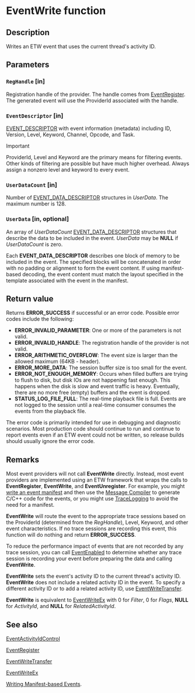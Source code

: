 # EventWrite function

## Description

Writes an ETW event that uses the current thread's activity ID.

## Parameters

### `RegHandle` [in]

Registration handle of the provider. The handle comes from
[EventRegister](https://learn.microsoft.com/windows/desktop/api/evntprov/nf-evntprov-eventregister). The
generated event will use the ProviderId associated with the handle.

### `EventDescriptor` [in]

[EVENT_DESCRIPTOR](https://learn.microsoft.com/windows/desktop/api/evntprov/ns-evntprov-event_descriptor)
with event information (metadata) including ID, Version, Level, Keyword,
Channel, Opcode, and Task.

> [!Important]
> ProviderId, Level and Keyword are the primary means for
> filtering events. Other kinds of filtering are possible but have much higher
> overhead. Always assign a nonzero level and keyword to every event.

### `UserDataCount` [in]

Number of
[EVENT_DATA_DESCRIPTOR](https://learn.microsoft.com/windows/desktop/api/evntprov/ns-evntprov-event_data_descriptor)
structures in _UserData_. The maximum number is 128.

### `UserData` [in, optional]

An array of _UserDataCount_
[EVENT_DATA_DESCRIPTOR](https://learn.microsoft.com/windows/desktop/api/evntprov/ns-evntprov-event_data_descriptor)
structures that describe the data to be included in the event. _UserData_ may be
**NULL** if _UserDataCount_ is zero.

Each **EVENT_DATA_DESCRIPTOR** describes one block of memory to be included in
the event. The specified blocks will be concatenated in order with no padding or
alignment to form the event content. If using manifest-based decoding, the event
content must match the layout specified in the template associated with the
event in the manifest.

## Return value

Returns **ERROR_SUCCESS** if successful or an error code. Possible error codes
include the following:

- **ERROR_INVALID_PARAMETER**: One or more of the parameters is not valid.
- **ERROR_INVALID_HANDLE**: The registration handle of the provider is not
valid.
- **ERROR_ARITHMETIC_OVERFLOW**: The event size is larger than the allowed
maximum (64KB - header).
- **ERROR_MORE_DATA**: The session buffer size is too small for the event.
- **ERROR_NOT_ENOUGH_MEMORY**: Occurs when filled buffers are trying to flush to
disk, but disk IOs are not happening fast enough. This happens when the disk
is slow and event traffic is heavy. Eventually, there are no more free (empty)
buffers and the event is dropped.
- **STATUS_LOG_FILE_FULL**: The real-time playback file is full. Events are not
logged to the session until a real-time consumer consumes the events from the
playback file.

The error code is primarily intended for use in debugging and diagnostic
scenarios. Most production code should continue to run and continue to report
events even if an ETW event could not be written, so release builds should
usually ignore the error code.

## Remarks

Most event providers will not call **EventWrite** directly. Instead, most event
providers are implemented using an ETW framework that wraps the calls to
**EventRegister**, **EventWrite**, and **EventUnregister**. For example, you
might
[write an event manifest](https://learn.microsoft.com/windows/win32/etw/writing-manifest-based-events) and
then use the [Message Compiler](https://learn.microsoft.com/windows/win32/wes/message-compiler--mc-exe-) to
generate C/C++ code for the events, or you might use
[TraceLogging](https://learn.microsoft.com/windows/win32/tracelogging/trace-logging-portal) to avoid the
need for a manifest.

**EventWrite** will route the event to the appropriate trace sessions based on
the ProviderId (determined from the _RegHandle_), Level, Keyword, and other
event characteristics. If no trace sessions are recording this event, this
function will do nothing and return **ERROR_SUCCESS**.

To reduce the performance impact of events that are not recorded by any trace
session, you can call
[EventEnabled](https://learn.microsoft.com/windows/win32/api/evntprov/nf-evntprov-eventenabled) to
determine whether any trace session is recording your event before preparing the
data and calling **EventWrite**.

**EventWrite** sets the event's activity ID to the current thread's activity ID.
**EventWrite** does not include a related activity ID in the event. To specify a
different activity ID or to add a related activity ID, use
[EventWriteTransfer](https://learn.microsoft.com/windows/win32/api/evntprov/nf-evntprov-eventwritetransfer).

**EventWrite** is equivalent to
[EventWriteEx](https://learn.microsoft.com/windows/win32/api/evntprov/nf-evntprov-eventwriteex) with 0 for
_Filter_, 0 for _Flags_, **NULL** for _ActivityId_, and **NULL** for
_RelatedActivityId_.

## See also

[EventActivityIdControl](https://learn.microsoft.com/windows/desktop/api/evntprov/nf-evntprov-eventactivityidcontrol)

[EventRegister](https://learn.microsoft.com/windows/desktop/api/evntprov/nf-evntprov-eventregister)

[EventWriteTransfer](https://learn.microsoft.com/windows/desktop/api/evntprov/nf-evntprov-eventwritetransfer)

[EventWriteEx](https://learn.microsoft.com/windows/win32/api/evntprov/nf-evntprov-eventwriteex)

[Writing Manifest-based Events](https://learn.microsoft.com/windows/desktop/ETW/writing-manifest-based-events).